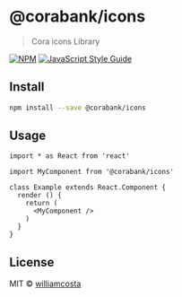 # @corabank/icons

> Cora icons Library

[![NPM](https://img.shields.io/npm/v/@corabank/icons.svg)](https://www.npmjs.com/package/@corabank/icons) [![JavaScript Style Guide](https://img.shields.io/badge/code_style-standard-brightgreen.svg)](https://standardjs.com)

## Install

```bash
npm install --save @corabank/icons
```

## Usage

```tsx
import * as React from 'react'

import MyComponent from '@corabank/icons'

class Example extends React.Component {
  render () {
    return (
      <MyComponent />
    )
  }
}
```

## License

MIT © [williamcosta](https://github.com/williamcosta)
